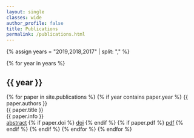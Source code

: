 ```yaml
---
layout: single
classes: wide 
author_profile: false
title: Publications
permalink: /publications.html
---
```


{% assign years = "2019,2018,2017" | split: "," %}

{% for year in years %}
<h2>{{ year }}</h2>
{% for paper in site.publications %}
{% if year contains paper.year %}
<span class="publist-authors">{{ paper.authors }}</span><br/>
<span class="publist-title">{{ paper.title }}</span><br/>
<span class="publist-info">{{ paper.info }}</span><br/>
<a class="btn btn--verysmall btn--inverse" href="{{ site.baseurl }}{{ paper.url }}">abstract</a>	
{% if paper.doi %} <a class="btn btn--verysmall btn--inverse" href="{{ paper.doi }}">doi</a>	{% endif %}
{% if paper.pdf %} <a class="btn btn--verysmall btn--info" href="{{ paper.pdf }}">pdf</a>	{% endif %}
{% endif %}
{% endfor %}
{% endfor %}


<br>
